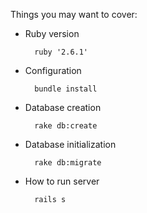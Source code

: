 
Things you may want to cover:

* Ruby version

	    ruby '2.6.1'

* Configuration

	    bundle install

* Database creation

	    rake db:create

* Database initialization

	    rake db:migrate

* How to run server

	    rails s
      



